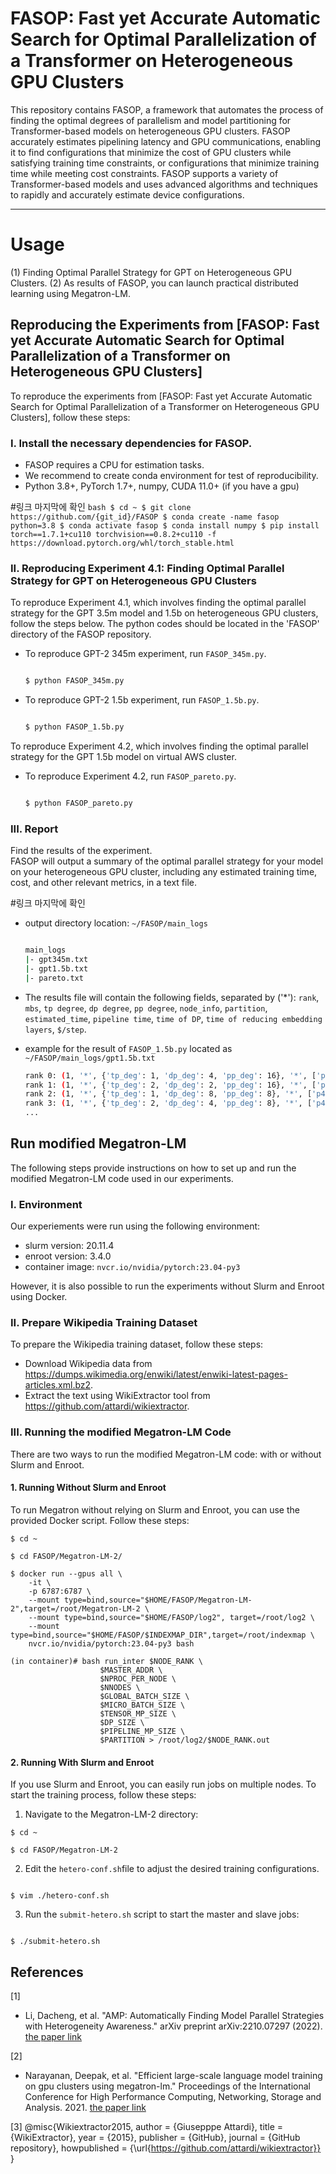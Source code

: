 # FASOP: Fast yet Accurate Automatic Search for Optimal Parallelization of a Transformer on Heterogeneous GPU Clusters

This repository contains FASOP, a framework that automates the process of finding the optimal degrees of parallelism and model partitioning for Transformer-based models on heterogeneous GPU clusters. FASOP accurately estimates pipelining latency and GPU communications, enabling it to find configurations that minimize the cost of GPU clusters while satisfying training time constraints, or configurations that minimize training time while meeting cost constraints. FASOP supports a variety of Transformer-based models and uses advanced algorithms and techniques to rapidly and accurately estimate device configurations.

-----

# Usage

(1) Finding Optimal Parallel Strategy for GPT on Heterogeneous GPU Clusters.
(2) As results of FASOP, you can launch practical distributed learning using Megatron-LM.

## Reproducing the Experiments from [FASOP: Fast yet Accurate Automatic Search for Optimal Parallelization of a Transformer on Heterogeneous GPU Clusters]

To reproduce the experiments from [FASOP: Fast yet Accurate Automatic Search for Optimal Parallelization of a Transformer on Heterogeneous GPU Clusters], follow these steps:

### I. Install the necessary dependencies for FASOP. 

- FASOP requires a CPU for estimation tasks.
- We recommend to create conda environment for test of reproducibility.
- Python 3.8+, PyTorch 1.7+, numpy, CUDA 11.0+ (if you have a gpu)

#링크 마지막에 확인
    ```bash
    $ cd ~
    $ git clone https://github.com/{git_id}/FASOP
    $ conda create -name fasop python=3.8
    $ conda activate fasop
    $ conda install numpy
    $ pip install torch==1.7.1+cu110 torchvision==0.8.2+cu110 -f https://download.pytorch.org/whl/torch_stable.html
    ```

### II. Reproducing Experiment 4.1: Finding Optimal Parallel Strategy for GPT on Heterogeneous GPU Clusters
To reproduce Experiment 4.1, which involves finding the optimal parallel strategy for the GPT 3.5m model and 1.5b on heterogeneous GPU clusters, follow the steps below. The python codes should be located in the 'FASOP' directory of the FASOP repository. 
- To reproduce GPT-2 345m experiment, run `FASOP_345m.py`.

    ```bash
    
    $ python FASOP_345m.py
    
    ```

- To reproduce GPT-2 1.5b experiment, run `FASOP_1.5b.py`.

    ```bash
    
    $ python FASOP_1.5b.py
    
    ```

To reproduce Experiment 4.2, which involves finding the optimal parallel strategy for the GPT 1.5b model on virtual AWS cluster.
 - To reproduce Experiment 4.2, run `FASOP_pareto.py`.

    ```bash
    
    $ python FASOP_pareto.py
    
    ```
    
### III. Report    
Find the results of the experiment.    
FASOP will output a summary of the optimal parallel strategy for your model on your heterogeneous GPU cluster, including any estimated training time, cost, and other relevant metrics, in a text file. 

#링크 마지막에 확인
- output directory location: `~/FASOP/main_logs`

    ```bash
    
    main_logs
    |- gpt345m.txt
    |- gpt1.5b.txt
    |- pareto.txt
    
    ```    
    
- The results file will contain the following fields, separated by ('\*'):
`rank`, `mbs`, `tp degree`, `dp degree`, `pp degree`, `node_info`, `partition`, `estimated_time`, `pipeline time`, `time of DP`, `time of reducing embedding layers`, `$/step`.

- example for the result of `FASOP_1.5b.py` located as `~/FASOP/main_logs/gpt1.5b.txt`
    ```bash
    rank 0: (1, '*', {'tp_deg': 1, 'dp_deg': 4, 'pp_deg': 16}, '*', ['p4d.24xlarge', 'g5.12xlarge', 'g5.12xlarge', 'g5.12xlarge', 'g5.12xlarge', 'g5.12xlarge', 'g5.12xlarge', 'g5.12xlarge', 'g5.12xlarge', 'g5.12xlarge', 'g5.12xlarge', 'g5.12xlarge', 'g5.12xlarge', 'g5.12xlarge', 'g5.12xlarge', 'g5.12xlarge'], '*', [6, 2, 3, 3, 3, 3, 3, 3, 3, 3, 3, 3, 3, 3, 3, 3], '*', 0.982886552810669, '*', 0.8530580251371566, '*', 0.0011705760844051838, '*', tensor([0.1287]), '*', 0.0321765932649374)
    rank 1: (1, '*', {'tp_deg': 2, 'dp_deg': 2, 'pp_deg': 16}, '*', ['p4d.24xlarge', 'g5.12xlarge', 'g5.12xlarge', 'g5.12xlarge', 'g5.12xlarge', 'g5.12xlarge', 'g5.12xlarge', 'g5.12xlarge', 'g5.12xlarge', 'g5.12xlarge', 'g5.12xlarge', 'g5.12xlarge', 'g5.12xlarge', 'g5.12xlarge', 'g5.12xlarge', 'g5.12xlarge'], '*', [5, 3, 3, 3, 3, 3, 3, 3, 3, 3, 3, 3, 3, 3, 3, 3], '*', 1.059550404548645, '*', 1.026912873923363, '*', 0.00047297601122409105, '*', tensor([0.0322]), '*', 0.0346863250019749)
    rank 2: (1, '*', {'tp_deg': 1, 'dp_deg': 8, 'pp_deg': 8}, '*', ['p4d.24xlarge', 'g5.12xlarge', 'g5.12xlarge', 'g5.12xlarge', 'g5.12xlarge', 'g5.12xlarge', 'g5.12xlarge', 'g5.12xlarge', 'g5.12xlarge', 'g5.12xlarge', 'g5.12xlarge', 'g5.12xlarge', 'g5.12xlarge', 'g5.12xlarge', 'g5.12xlarge', 'g5.12xlarge'], '*', [8, 7, 6, 6, 6, 6, 6, 5], '*', 1.149800419807434, '*', 0.8142246340005697, '*', 0.20691776275634766, '*', tensor([0.1287]), '*', 0.03764082470983267)
    rank 3: (1, '*', {'tp_deg': 2, 'dp_deg': 4, 'pp_deg': 8}, '*', ['p4d.24xlarge', 'g5.12xlarge', 'g5.12xlarge', 'g5.12xlarge', 'g5.12xlarge', 'g5.12xlarge', 'g5.12xlarge', 'g5.12xlarge', 'g5.12xlarge', 'g5.12xlarge', 'g5.12xlarge', 'g5.12xlarge', 'g5.12xlarge', 'g5.12xlarge', 'g5.12xlarge', 'g5.12xlarge'], '*', [7, 7, 6, 6, 6, 6, 6, 6], '*', 1.2146559953689575, '*', 0.943166779941091, '*', 0.2071603238582611, '*', tensor([0.0643]), '*', 0.03976399087772767)
    ...
    ```


## Run modified Megatron-LM

The following steps provide instructions on how to set up and run the modified Megatron-LM code used in our experiments.

### I. Environment

Our experiements were run using the following environment:

- slurm version: 20.11.4
- enroot version: 3.4.0
- container image: `nvcr.io/nvidia/pytorch:23.04-py3`

However, it is also possible to run the experiments without Slurm and Enroot using Docker.

### II. Prepare Wikipedia Training Dataset
To prepare the Wikipedia training dataset, follow these steps:
- Download Wikipedia data from https://dumps.wikimedia.org/enwiki/latest/enwiki-latest-pages-articles.xml.bz2.
- Extract the text using WikiExtractor tool from https://github.com/attardi/wikiextractor.

### III. Running the modified Megatron-LM Code

There are two ways to run the modified Megatron-LM code: with or without Slurm and Enroot.

#### 1. Running Without Slurm and Enroot

To run Megatron without relying on Slurm and Enroot, you can use the provided Docker script. Follow these steps:

```
$ cd ~

$ cd FASOP/Megatron-LM-2/

$ docker run --gpus all \
    -it \
    -p 6787:6787 \
    --mount type=bind,source="$HOME/FASOP/Megatron-LM-2",target=/root/Megatron-LM-2 \
    --mount type=bind,source="$HOME/FASOP/log2", target=/root/log2 \
    --mount type=bind,source="$HOME/FASOP/$INDEXMAP_DIR",target=/root/indexmap \
    nvcr.io/nvidia/pytorch:23.04-py3 bash

(in container)# bash run_inter $NODE_RANK \
                    $MASTER_ADDR \
                    $NPROC_PER_NODE \
                    $NNODES \
                    $GLOBAL_BATCH_SIZE \
                    $MICRO_BATCH_SIZE \
                    $TENSOR_MP_SIZE \
                    $DP_SIZE \
                    $PIPELINE_MP_SIZE \
                    $PARTITION > /root/log2/$NODE_RANK.out

```

#### 2. Running With Slurm and Enroot

If you use Slurm and Enroot, you can easily run jobs on multiple nodes. To start the training process, follow these steps:

1. Navigate to the Megatron-LM-2 directory:

```
$ cd ~

$ cd FASOP/Megatron-LM-2
```

2. Edit the `hetero-conf.sh`file to adjust the desired training configurations.

```

$ vim ./hetero-conf.sh

```

3. Run the `submit-hetero.sh` script to start the master and slave jobs:

```

$ ./submit-hetero.sh

```


## References
<a id="1">[1]</a> 
- Li, Dacheng, et al. "AMP: Automatically Finding Model Parallel Strategies with Heterogeneity Awareness." arXiv preprint arXiv:2210.07297 (2022). [the paper link](https://arxiv.org/abs/2210.07297)

<a id="2">[2]</a> 
- Narayanan, Deepak, et al. "Efficient large-scale language model training on gpu clusters using megatron-lm." Proceedings of the International Conference for High Performance Computing, Networking, Storage and Analysis. 2021. [the paper link](https://dl.acm.org/doi/abs/10.1145/3458817.3476209)

<a id="2">[3]</a> 
@misc{Wikiextractor2015,
  author = {Giusepppe Attardi},
  title = {WikiExtractor},
  year = {2015},
  publisher = {GitHub},
  journal = {GitHub repository},
  howpublished = {\url{https://github.com/attardi/wikiextractor}}
}

